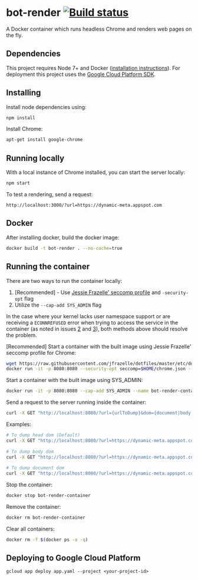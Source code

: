 # bot-render [![Build status](https://img.shields.io/travis/samuelli/bot-render.svg?style=flat-square)](https://travis-ci.org/samuelli/bot-render)

A Docker container which runs headless Chrome and renders web pages on the fly.

## Dependencies
This project requires Node 7+ and Docker ([installation instructions](https://docs.docker.com/engine/installation/)). For deployment this
project uses the [Google Cloud Platform SDK](https://cloud.google.com/sdk/).

## Installing
Install node dependencies using:
```bash
npm install
```

Install Chrome:
```bash
apt-get install google-chrome
```

## Running locally
With a local instance of Chrome installed, you can start the server locally:
```bash
npm start
```

To test a rendering, send a request:
```
http://localhost:3000/?url=https://dynamic-meta.appspot.com
```

## Docker
After installing docker, build the docker image:
```bash
docker build -t bot-render . --no-cache=true
```

## Running the container

There are two ways to run the container locally:
1. [Recommended] - Use [Jessie Frazelle' seccomp profile](https://github.com/jessfraz/dotfiles/blob/master/etc/docker/seccomp/chrome.json) and `-security-opt` flag
2. Utilize the `--cap-add SYS_ADMIN` flag

In the case where your kernel lacks user namespace support or are receiving a `ECONNREFUSED` error when trying to access the service in the container (as noted in issues [2](https://github.com/samuelli/bot-render/issues/2) and [3](https://github.com/samuelli/bot-render/issues/3)), both methods above should resolve the problem.

[Recommended] Start a container with the built image using Jessie Frazelle' seccomp profile for Chrome:
```bash
wget https://raw.githubusercontent.com/jfrazelle/dotfiles/master/etc/docker/seccomp/chrome.json -O ~/chrome.json
docker run -it -p 8080:8080 --security-opt seccomp=$HOME/chrome.json --name bot-render-container bot-render
```

Start a container with the built image using SYS_ADMIN:
```bash
docker run -it -p 8080:8080 --cap-add SYS_ADMIN --name bot-render-container bot-render
```

Send a request to the server running inside the container:
```bash
curl -X GET "http://localhost:8080/?url={urlToDump}&dom={document|body|head}"
```
Examples:

```bash
# To dump head dom (Default)
curl -X GET "http://localhost:8080/?url=https://dynamic-meta.appspot.com&dom=head"
 
# To dump body dom
curl -X GET "http://localhost:8080/?url=https://dynamic-meta.appspot.com&dom=body"
 
# To dump document dom
curl -X GET "http://localhost:8080/?url=https://dynamic-meta.appspot.com&dom=document"
```

Stop the container:
```bash
docker stop bot-render-container
```

Remove the container:
```bash
docker rm bot-render-container
```

Clear all containers:
```bash
docker rm -f $(docker ps -a -q)
```

## Deploying to Google Cloud Platform
```
gcloud app deploy app.yaml --project <your-project-id>
```